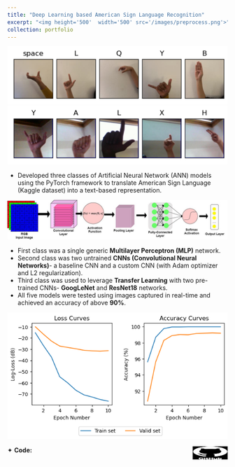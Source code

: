 ```yaml
---
title: "Deep Learning based American Sign Language Recognition"
excerpt: "<img height='500'  width='500' src='/images/preprocess.png'>"
collection: portfolio
---
```


![pre](/images/test-dataset1.png)
![dat](/images/dataset.png)

* Developed three classes of Artificial Neural Network (ANN) models using the PyTorch framework to translate American Sign Language (Kaggle dataset) into a text-based representation.

![arch](/images/cnnarchitecture.jpg)

* First class was a single generic **Multilayer Perceptron (MLP)** network.
* Second class was two untrained **CNNs (Convolutional Neural Networks)**- a baseline CNN and a custom CNN (with Adam optimizer and L2 regularization).
* Third class was used to leverage **Transfer Learning** with two pre-trained CNNs- **GoogLeNet** and **ResNet18** networks.
* All five models were tested using images captured in real-time and achieved an accuracy of above **90%**.

![google](/images/googlenet_training.png)

<div class="flexcontainer">
  <div>
            <div style="display: flex; justify-content: space-between;">
        <span>✦ <strong>Code:</strong></span> <a href="https://github.com/SudarshanaSRao/EE541-final_project-USC" onclick="trackOutboundLink(this);">
      <img height="30px" src="/images/github-logo-git-hub-icon-with-text-on-white-and-black-background-free-vector.jpg" width="80px">
    </a>
  </div>
</div>
